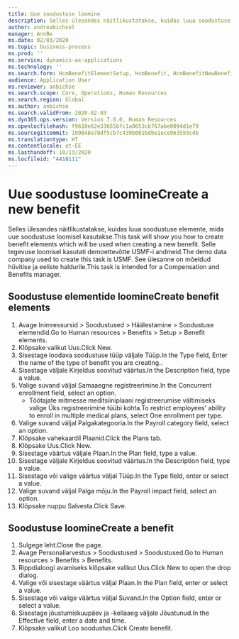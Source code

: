 ```yaml
---
title: Uue soodustuse loomine
description: Selles ülesandes näitlikustatakse, kuidas luua soodustuse elemente, mida uue soodustuse loomisel kasutakse.
author: andreabichsel
manager: AnnBe
ms.date: 02/03/2020
ms.topic: business-process
ms.prod: ''
ms.service: dynamics-ax-applications
ms.technology: ''
ms.search.form: HcmBenefitElementSetup, HcmBenefit, HcmBenefitNewBenefit, HcmBenefitPlanLookup, BenefitWorkspace, HcmBenefitSummaryPart
audience: Application User
ms.reviewer: anbichse
ms.search.scope: Core, Operations, Human Resources
ms.search.region: Global
ms.author: anbichse
ms.search.validFrom: 2020-02-03
ms.dyn365.ops.version: Version 7.0.0, Human Resources
ms.openlocfilehash: f9618e62e33655bfc1a0653cb767abe0094d1e79
ms.sourcegitcommit: 199848e78df5cb7c439b001bdbe1ece963593cdb
ms.translationtype: HT
ms.contentlocale: et-EE
ms.lasthandoff: 10/13/2020
ms.locfileid: "4418111"
---
```

# <a name="create-a-new-benefit"></a><span data-ttu-id="1899d-103">Uue soodustuse loomine</span><span class="sxs-lookup"><span data-stu-id="1899d-103">Create a new benefit</span></span>

<span data-ttu-id="1899d-104">Selles ülesandes näitlikustatakse, kuidas luua soodustuse elemente, mida uue soodustuse loomisel kasutakse.</span><span class="sxs-lookup"><span data-stu-id="1899d-104">This task will show you how to create benefit elements which will be used when creating a new benefit.</span></span> <span data-ttu-id="1899d-105">Selle tegevuse loomisel kasutati demoettevõtte USMF-i andmeid.</span><span class="sxs-lookup"><span data-stu-id="1899d-105">The demo data company used to create this task is USMF.</span></span> <span data-ttu-id="1899d-106">See ülesanne on mõeldud hüvitise ja eeliste haldurile.</span><span class="sxs-lookup"><span data-stu-id="1899d-106">This task is intended for a Compensation and Benefits manager.</span></span>


## <a name="create-benefit-elements"></a><span data-ttu-id="1899d-107">Soodustuse elementide loomine</span><span class="sxs-lookup"><span data-stu-id="1899d-107">Create benefit elements</span></span>
1. <span data-ttu-id="1899d-108">Avage Inimressursid > Soodustused > Häälestamine > Soodustuse elemendid.</span><span class="sxs-lookup"><span data-stu-id="1899d-108">Go to Human resources > Benefits > Setup > Benefit elements.</span></span>
2. <span data-ttu-id="1899d-109">Klõpsake valikut Uus.</span><span class="sxs-lookup"><span data-stu-id="1899d-109">Click New.</span></span>
3. <span data-ttu-id="1899d-110">Sisestage loodava soodustuse tüüp väljale Tüüp.</span><span class="sxs-lookup"><span data-stu-id="1899d-110">In the Type field, Enter the name of the type of benefit you are creating..</span></span>
4. <span data-ttu-id="1899d-111">Sisestage väljale Kirjeldus soovitud väärtus.</span><span class="sxs-lookup"><span data-stu-id="1899d-111">In the Description field, type a value.</span></span>
5. <span data-ttu-id="1899d-112">Valige suvand väljal Samaaegne registreerimine.</span><span class="sxs-lookup"><span data-stu-id="1899d-112">In the Concurrent enrollment field, select an option.</span></span>
    * <span data-ttu-id="1899d-113">Töötajate mitmesse meditsiiniplaani registreerumise vältimiseks valige Üks registreerimine tüübi kohta.</span><span class="sxs-lookup"><span data-stu-id="1899d-113">To restrict employees' ability to enroll in multiple medical plans, select One enrollment per type.</span></span>  
6. <span data-ttu-id="1899d-114">Valige suvand väljal Palgakategooria.</span><span class="sxs-lookup"><span data-stu-id="1899d-114">In the Payroll category field, select an option.</span></span>
7. <span data-ttu-id="1899d-115">Klõpsake vahekaardil Plaanid.</span><span class="sxs-lookup"><span data-stu-id="1899d-115">Click the Plans tab.</span></span>
8. <span data-ttu-id="1899d-116">Klõpsake Uus.</span><span class="sxs-lookup"><span data-stu-id="1899d-116">Click New.</span></span>
9. <span data-ttu-id="1899d-117">Sisestage väärtus väljale Plaan.</span><span class="sxs-lookup"><span data-stu-id="1899d-117">In the Plan field, type a value.</span></span>
10. <span data-ttu-id="1899d-118">Sisestage väljale Kirjeldus soovitud väärtus.</span><span class="sxs-lookup"><span data-stu-id="1899d-118">In the Description field, type a value.</span></span>
11. <span data-ttu-id="1899d-119">Sisestage või valige väärtus väljal Tüüp.</span><span class="sxs-lookup"><span data-stu-id="1899d-119">In the Type field, enter or select a value.</span></span>
12. <span data-ttu-id="1899d-120">Valige suvand väljal Palga mõju.</span><span class="sxs-lookup"><span data-stu-id="1899d-120">In the Payroll impact field, select an option.</span></span>
13. <span data-ttu-id="1899d-121">Klõpsake nuppu Salvesta.</span><span class="sxs-lookup"><span data-stu-id="1899d-121">Click Save.</span></span>

## <a name="create-a-benefit"></a><span data-ttu-id="1899d-122">Soodustuse loomine</span><span class="sxs-lookup"><span data-stu-id="1899d-122">Create a benefit</span></span>
1. <span data-ttu-id="1899d-123">Sulgege leht.</span><span class="sxs-lookup"><span data-stu-id="1899d-123">Close the page.</span></span>
2. <span data-ttu-id="1899d-124">Avage Personaliarvestus > Soodustused > Soodustused.</span><span class="sxs-lookup"><span data-stu-id="1899d-124">Go to Human resources > Benefits > Benefits.</span></span>
3. <span data-ttu-id="1899d-125">Rippdialoogi avamiseks klõpsake valikut Uus.</span><span class="sxs-lookup"><span data-stu-id="1899d-125">Click New to open the drop dialog.</span></span>
4. <span data-ttu-id="1899d-126">Valige või sisestage väärtus väljal Plaan.</span><span class="sxs-lookup"><span data-stu-id="1899d-126">In the Plan field, enter or select a value.</span></span>
5. <span data-ttu-id="1899d-127">Sisestage või valige väärtus väljal Suvand.</span><span class="sxs-lookup"><span data-stu-id="1899d-127">In the Option field, enter or select a value.</span></span>
6. <span data-ttu-id="1899d-128">Sisestage jõustumiskuupäev ja -kellaaeg väljale Jõustunud.</span><span class="sxs-lookup"><span data-stu-id="1899d-128">In the Effective field, enter a date and time.</span></span>
7. <span data-ttu-id="1899d-129">Klõpsake valikut Loo soodustus.</span><span class="sxs-lookup"><span data-stu-id="1899d-129">Click Create benefit.</span></span>

